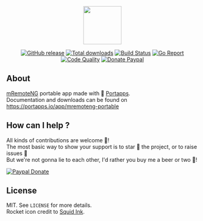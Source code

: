 <p align="center"><a href="https://portapps.io/app/mremoteng-portable" target="_blank"><img width="100" src="https://github.com/portapps/mremoteng-portable/blob/master/res/papp.png"></a></p>

<p align="center">
  <a href="https://portapps.io/app/mremoteng-portable/#download"><img src="https://img.shields.io/github/release/portapps/mremoteng-portable.svg?style=flat-square" alt="GitHub release"></a>
  <a href="https://portapps.io/app/mremoteng-portable/#download"><img src="https://img.shields.io/github/downloads/portapps/mremoteng-portable/total.svg?style=flat-square" alt="Total downloads"></a>
  <a href="https://travis-ci.com/portapps/mremoteng-portable"><img src="https://img.shields.io/travis/com/portapps/mremoteng-portable/master.svg?style=flat-square" alt="Build Status"></a>
  <a href="https://goreportcard.com/report/github.com/portapps/mremoteng-portable"><img src="https://goreportcard.com/badge/github.com/portapps/mremoteng-portable?style=flat-square" alt="Go Report"></a>
  <a href="https://www.codacy.com/app/portapps/mremoteng-portable"><img src="https://img.shields.io/codacy/grade/54eaa7f471254f109d9ecf70e7399635.svg?style=flat-square" alt="Code Quality"></a>
  <a href="https://www.paypal.com/cgi-bin/webscr?cmd=_s-xclick&hosted_button_id=WQD7AQGPDEPSG"><img src="https://img.shields.io/badge/donate-paypal-7057ff.svg?style=flat-square" alt="Donate Paypal"></a>
</p>

## About

[mRemoteNG](https://mremoteng.org) portable app made with 🚀 [Portapps](https://portapps.io).<br />
Documentation and downloads can be found on https://portapps.io/app/mremoteng-portable

## How can I help ?

All kinds of contributions are welcome :raised_hands:!<br />
The most basic way to show your support is to star :star2: the project, or to raise issues :speech_balloon:<br />
But we're not gonna lie to each other, I'd rather you buy me a beer or two :beers:!

[![Paypal Donate](https://portapps.io/img/paypal-donate.png)](https://www.paypal.com/cgi-bin/webscr?cmd=_s-xclick&hosted_button_id=WQD7AQGPDEPSG)

## License

MIT. See `LICENSE` for more details.<br />
Rocket icon credit to [Squid Ink](http://thesquid.ink).
